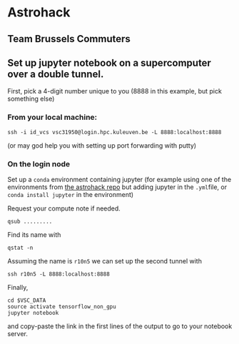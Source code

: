 # Astrohack

## Team **Brussels Commuters**

## Set up jupyter notebook on a supercomputer over a double tunnel.

First, pick a 4-digit number unique to you (8888 in this example, but pick something else)

### From your local machine:  

```shell
ssh -i id_vcs vsc31950@login.hpc.kuleuven.be -L 8888:localhost:8888
``` 
(or may god help you with setting up port forwarding with putty)

### On the login node

Set up a `conda` environment containing jupyter (for example using one of the environments from [the astrohack repo](https://github.com/gjbex/Astrohack/tree/master/Environments) but adding jupyter in the `.yml`file, or `conda install jupyter` in the environment)

Request your compute note if needed.
```shell
qsub .........
```

Find its name with
```shell
qstat -n
```
Assuming the name is `r10n5` we can set up the second tunnel with

```shell
ssh r10n5 -L 8888:localhost:8888
```

Finally,
```shell
cd $VSC_DATA
source activate tensorflow_non_gpu
jupyter notebook
```
and copy-paste the link in the first lines of the output to go to your notebook server.

